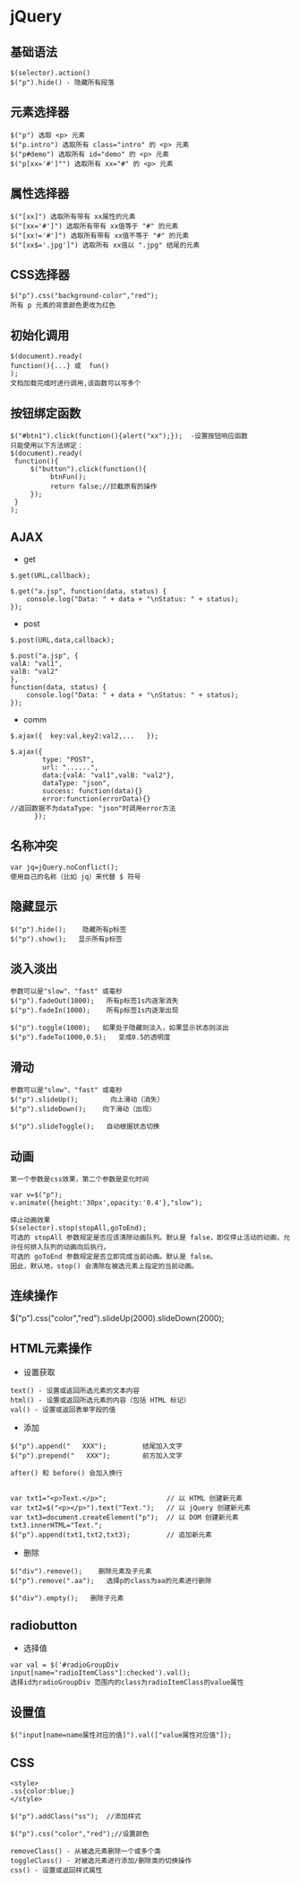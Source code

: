 # jQuery

## 基础语法

```
$(selector).action()
$("p").hide() - 隐藏所有段落
```

## 元素选择器

```
$("p") 选取 <p> 元素
$("p.intro") 选取所有 class="intro" 的 <p> 元素
$("p#demo") 选取所有 id="demo" 的 <p> 元素
$("p[xx='#']"") 选取所有 xx="#" 的 <p> 元素
```

## 属性选择器

```
$("[xx]") 选取所有带有 xx属性的元素
$("[xx='#']") 选取所有带有 xx值等于 "#" 的元素
$("[xx!='#']") 选取所有带有 xx值不等于 "#" 的元素
$("[xx$='.jpg']") 选取所有 xx值以 ".jpg" 结尾的元素
```

## CSS选择器

```
$("p").css("background-color","red");
所有 p 元素的背景颜色更改为红色
```

## 初始化调用

```
$(document).ready(
function(){...} 或  fun()
);
文档加载完成时进行调用,该函数可以写多个
```

## 按钮绑定函数

```
$("#btn1").click(function(){alert("xx");});  -设置按钮响应函数
只能使用以下方法绑定：
$(document).ready(
 function(){
     $("button").click(function(){
          btnFun();
          return false;//拦截原有的操作
     });
 }
);
```

## AJAX

+ get

```
$.get(URL,callback);

$.get("a.jsp", function(data, status) {
    console.log("Data: " + data + "\nStatus: " + status);
});
```
+ post

```
$.post(URL,data,callback);

$.post("a.jsp", {
valA: "val1",
valB: "val2"
},
function(data, status) {
    console.log("Data: " + data + "\nStatus: " + status);
});
```

+ comm

```
$.ajax({  key:val,key2:val2,...   });

$.ajax({
        type: "POST",
        url: "......",
        data:{valA: "val1",valB: "val2"},
        dataType: "json",
        success: function(data){}
        error:function(errorData){}
//返回数据不为dataType: "json"时调用error方法
      });
```

## 名称冲突

```
var jq=jQuery.noConflict();
使用自己的名称（比如 jq）来代替 $ 符号
```

## 隐藏显示

```
$("p").hide();    隐藏所有p标签
$("p").show();   显示所有p标签
```

## 淡入淡出

```
参数可以是"slow"、"fast" 或毫秒
$("p").fadeOut(1000);   所有p标签1s内逐渐消失
$("p").fadeIn(1000);    所有p标签1s内逐渐出现

$("p").toggle(1000);   如果处于隐藏则淡入，如果显示状态则淡出
$("p").fadeTo(1000,0.5);   变成0.5的透明度
```

## 滑动

```
参数可以是"slow"、"fast" 或毫秒
$("p").slideUp();        向上滑动（消失）
$("p").slideDown();    向下滑动（出现）

$("p").slideToggle();   自动根据状态切换
```

## 动画

```
第一个参数是css效果，第二个参数是变化时间

var v=$("p");
v.animate({height:'30px',opacity:'0.4'},"slow");

停止动画效果
$(selector).stop(stopAll,goToEnd);
可选的 stopAll 参数规定是否应该清除动画队列。默认是 false，即仅停止活动的动画，允许任何排入队列的动画向后执行。
可选的 goToEnd 参数规定是否立即完成当前动画。默认是 false。
因此，默认地，stop() 会清除在被选元素上指定的当前动画。
```

## 连续操作

$("p").css("color","red").slideUp(2000).slideDown(2000);

## HTML元素操作

+ 设置获取

```
text() - 设置或返回所选元素的文本内容
html() - 设置或返回所选元素的内容（包括 HTML 标记）
val() - 设置或返回表单字段的值
```

+ 添加

```
$("p").append("   XXX");         结尾加入文字
$("p").prepend("   XXX");        前方加入文字

after() 和 before() 会加入换行


var txt1="<p>Text.</p>";               // 以 HTML 创建新元素
var txt2=$("<p></p>").text("Text.");   // 以 jQuery 创建新元素
var txt3=document.createElement("p");  // 以 DOM 创建新元素
txt3.innerHTML="Text.";
$("p").append(txt1,txt2,txt3);         // 追加新元素
```

+ 删除

```
$("div").remove();    删除元素及子元素
$("p").remove(".aa");   选择p的class为aa的元素进行删除

$("div").empty();   删除子元素
```

## radiobutton

+ 选择值

```
var val = $('#radioGroupDiv   input[name="radioItemClass"]:checked').val();
选择id为radioGroupDiv 范围内的class为radioItemClass的value属性
```

## 设置值

`$("input[name=name属性对应的值]").val(["value属性对应值"]);`

## CSS

```
<style>
.ss{color:blue;}
</style>

$("p").addClass("ss");  //添加样式

$("p").css("color","red");//设置颜色

removeClass() - 从被选元素删除一个或多个类
toggleClass() - 对被选元素进行添加/删除类的切换操作
css() - 设置或返回样式属性
```
